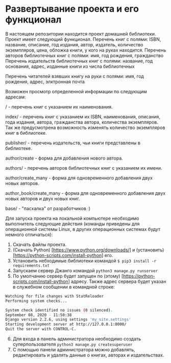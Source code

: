 # Развертывание проекта и его функционал

В настоящем репозитории находится проект домашней библиотеки. Проект имеет следующий функционал.
Перечень книг с полями: ISBN, название, описание, год издания, автор, издатель, количество экземпляров, цена, обложка книги, у кого на руках находится.
Перечень авторов библиотечных книг с полями: имя, год рождения, гражданство
Перечень издательств библиотечных книг с полями: название, год основания, адрес, изданные книги из числа библиотечных

Перечень читателей взявших книгу на руки с полями: имя, год рождения, адрес, элктронная почта

Возможен просмотр определенной информации по следующим адресам:

/ - перечень книг с указанием их наименования.

index/ - перечень книг с указанием их ISBN, наименования, описания, года издания, автора, гражданства автора, количества экземпляров. Так же предусмотрена возможность изменять количество экземпляров книг в библиотеке.

publisher/ - перечень издательств, чьи книги представлены в библиотеке.

author/create - форма для добавления нового автора.

authors/ - перечень авторов библиотечных книг с указанием их имени.

author/create_many - форма для одновременного добавления двух новых авторов.

author_book/create_many - форма для одновременного добавления двух новых авторов и двух новых книг.

base/ - "пасхалка" от разработчиков :)

Для запуска проекта на локальной компьютере необходимо выполнитель следующие действия (команды приведены для операционной системы Linux, в других операционных системах будут немного отличаться):

1. Скачать файлы проекта.
2. (Скачать Python) [https://www.python.org/downloads/] и (установить) [https://python-scripts.com/install-python] его.
3. Установить небходимые библиотеки командой `$ pip3 install -r requirements.txt`
4. Запускаем сервер Джанго командой `python3 manage.py runserver`
5. По умолчанию сервер будет запущен по (этому) [https://python-scripts.com/install-python] адресу. Также адрес сервера будет указан в служебном сообщении в командной строке:

```bash
Watching for file changes with StatReloader
Performing system checks...

System check identified no issues (0 silenced).
September 08, 2020 - 11:50:38
Django version 2.2.6, using settings 'my_site.settings'
Starting development server at http://127.0.0.1:8000/
Quit the server with CONTROL-C.
```

6. Для входа в панель администратора необходимо создать суперпользователя `python3 manage.py createsuperuser`
7. С помощью панели администратора можно добавлять, редактировать и удалять данные о книгах, авторах и издательствах.
